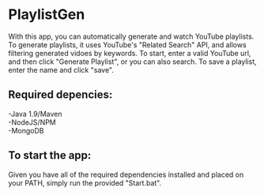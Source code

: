 # PlaylistGen  
With this app, you can automatically generate and watch YouTube playlists.
To generate playlists, it uses YouTube's "Related Search" API, and allows filtering generated vidoes by keywords.
To start, enter a valid YouTube url, and then click "Generate Playlist", or you can also search.
To save a playlist, enter the name and click "save".

## Required depencies:
-Java 1.9/Maven  
-NodeJS/NPM  
-MongoDB  

## To start the app:  
Given you have all of the required dependencies installed and placed on your PATH, simply run the provided "Start.bat".


